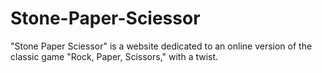 # Stone-Paper-Sciessor
"Stone Paper Sciessor" is a website dedicated to an online version of the classic game "Rock, Paper, Scissors," with a twist. 

